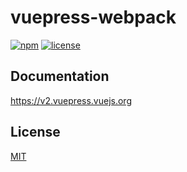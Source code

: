 # vuepress-webpack

[![npm](https://badgen.net/npm/v/vuepress-webpack/next)](https://www.npmjs.com/package/vuepress-webpack)
[![license](https://badgen.net/github/license/vuepress/vuepress-next)](https://github.com/vuepress/vuepress-next/blob/main/LICENSE)

## Documentation

https://v2.vuepress.vuejs.org

## License

[MIT](https://github.com/vuepress/vuepress-next/blob/main/LICENSE)
